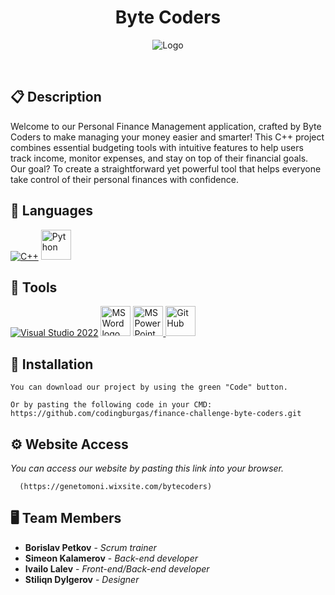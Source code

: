 <h1 align="center">Byte Coders</h1>

<p align = "center">
<img src="https://static.wixstatic.com/media/82d267_85483531f1994eecb364780fa01915e7~mv2.png/v1/fill/w_198,h_126,al_c,q_85,usm_0.66_1.00_0.01,enc_auto/82d267_85483531f1994eecb364780fa01915e7~mv2.png" alt="Logo"/>
</p>

<br>



## 📋 Description
  Welcome to our Personal Finance Management application, crafted by Byte Coders to make managing your money easier and smarter! This C++ project combines essential budgeting tools with intuitive features to help users track income, monitor expenses, and stay on top of their financial goals. Our goal? To create a straightforward yet powerful tool that helps everyone take control of their personal finances with confidence.


## 🚀 Languages 
  <p align="left"> 
  <a href="https://www.cplusplus.com/"><img src="https://img.icons8.com/color/48/000000/c-plus-plus-logo.png" alt="C++"/></a>
  <a href="https://www.cplusplus.com/"><img src="https://ojt.com/wp-content/uploads/2021/08/python-programming-language.png"width=48px height=48px alt="Python"/></a>
 
  </p>

## 🔧 Tools 
  <p align="left"> 
  <a href="https://visualstudio.microsoft.com/"><img src="https://img.icons8.com/fluency/48/000000/visual-studio.png" alt="Visual Studio 2022"/></a>
    <a href="https://www.microsoft.com/en-ww/microsoft-365/word"><img src="https://img.icons8.com/fluency/48/000000/microsoft-word-2019.png" alt="MS Word logo" width=48px /></a>
    <a href="https://www.microsoft.com/en-us/microsoft-365/powerpoint"><img src="https://img.icons8.com/fluency/48/000000/microsoft-powerpoint-2019.png" alt="MS PowerPoint logo" width=48px />
      <a href="https://git-scm.com/"><img src="https://cdn-icons-png.flaticon.com/512/25/25231.png" alt="GitHub" heigh=48px width=48px/></a>
  </p> 

## 🔧 Installation

```
You can download our project by using the green "Code" button.

Or by pasting the following code in your CMD:
https://github.com/codingburgas/finance-challenge-byte-coders.git
```

## ⚙ Website Access

*You can access our website by pasting this link into your browser.*
```
  (https://genetomoni.wixsite.com/bytecoders)
```

## 🖥 Team Members
* **Borislav Petkov** - *Scrum trainer* 
* **Simeon Kalamerov** - *Back-end developer* 
* **Ivailo Lalev** - *Front-end/Back-end developer* 
* **Stiliqn Dylgerov** - *Designer*


 
